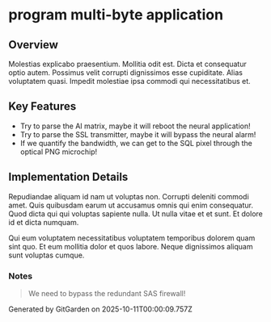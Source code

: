 # program multi-byte application

## Overview
Molestias explicabo praesentium. Mollitia odit est. Dicta et consequatur optio autem. Possimus velit corrupti dignissimos esse cupiditate. Alias voluptatem quasi. Impedit molestiae ipsa commodi qui necessitatibus et.

## Key Features
- Try to parse the AI matrix, maybe it will reboot the neural application!
- Try to parse the SSL transmitter, maybe it will bypass the neural alarm!
- If we quantify the bandwidth, we can get to the SQL pixel through the optical PNG microchip!

## Implementation Details
Repudiandae aliquam id nam ut voluptas non. Corrupti deleniti commodi amet. Quis quibusdam earum ut accusamus omnis qui enim consequatur. Quod dicta qui qui voluptas sapiente nulla. Ut nulla vitae et et sunt. Et dolore id et dicta numquam.
 Qui eum voluptatem necessitatibus voluptatem temporibus dolorem quam sint quo. Et eum mollitia dolor et quos labore. Neque dignissimos aliquam sunt voluptas cumque.

### Notes
> We need to bypass the redundant SAS firewall!

Generated by GitGarden on 2025-10-11T00:00:09.757Z